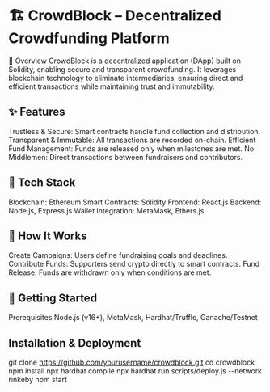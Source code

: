 # 🏗️ CrowdBlock – Decentralized Crowdfunding Platform
📌 Overview
CrowdBlock is a decentralized application (DApp) built on Solidity, enabling secure and transparent crowdfunding. It leverages blockchain technology to eliminate intermediaries, ensuring direct and efficient transactions while maintaining trust and immutability.

## ✨ Features
Trustless & Secure: Smart contracts handle fund collection and distribution.
Transparent & Immutable: All transactions are recorded on-chain.
Efficient Fund Management: Funds are released only when milestones are met.
No Middlemen: Direct transactions between fundraisers and contributors.

## 🔧 Tech Stack
Blockchain: Ethereum
Smart Contracts: Solidity
Frontend: React.js
Backend: Node.js, Express.js
Wallet Integration: MetaMask, Ethers.js

## 🚀 How It Works
Create Campaigns: Users define fundraising goals and deadlines.
Contribute Funds: Supporters send crypto directly to smart contracts.
Fund Release: Funds are withdrawn only when conditions are met.

## 📖 Getting Started
Prerequisites
Node.js (v16+), MetaMask, Hardhat/Truffle, Ganache/Testnet

## Installation & Deployment
git clone https://github.com/yourusername/crowdblock.git
cd crowdblock
npm install
npx hardhat compile
npx hardhat run scripts/deploy.js --network rinkeby
npm start
